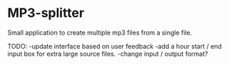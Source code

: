 # MP3-splitter
Small application to create multiple mp3 files from a single file.

TODO: 
-update interface based on user feedback
-add a hour start / end input box for extra large source files.
-change input / output format?
